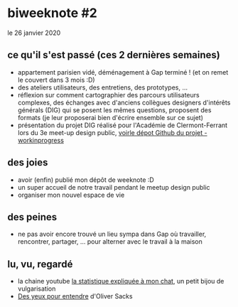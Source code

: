 # biweeknote #2
le 26 janvier 2020
 
## ce qu'il s'est passé (ces 2 dernières semaines)
- appartement parisien vidé, déménagement à Gap terminé ! (et on remet le couvert dans 3 mois :D)
- des ateliers utilisateurs, des entretiens, des prototypes, ...
- réflexion sur comment cartographier des parcours utilisateurs complexes, des échanges avec d'anciens collègues designers d'intérêts générals (DIG) qui se posent les mêmes questions, proposent des formats (je leur proposerai bien d'écrire ensemble sur ce sujet)
- présentation du projet DIG réalisé pour l'Académie de Clermont-Ferrant lors du 3e meet-up design public, [voirle dépot Github du projet - workinprogress](https://github.com/entrepreneur-interet-general/verslecolepourtous)

## des joies
- avoir (enfin) publié mon dépôt de weeknote :D
- un super accueil de notre travail pendant le meetup design public
- organiser mon nouvel espace de vie

## des peines
- ne pas avoir encore trouvé un lieu sympa dans Gap où travailler, rencontrer, partager, ... pour alterner avec le travail à la maison

## lu, vu, regardé
- la chaine youtube [la statistique expliquée à mon chat](https://www.youtube.com/channel/UCWty1tzwZW_ZNSp5GVGteaA/featured), un petit bijou de vulgarisation
- [Des yeux pour entendre](http://www.seuil.com/ouvrage/des-yeux-pour-entendre-oliver-sacks/9782020239813) d'Oliver Sacks
